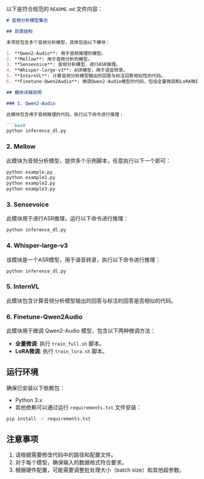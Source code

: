 以下是符合规范的 `README.md` 文件内容：

````markdown
# 音频分析模型集合

## 目录结构

本项目包含多个音频分析模型，具体包括以下模块：

1. **Qwen2-Audio**: 用于音频推理的模型。
2. **Mellow**: 用于音频分析的模型。
3. **Sensevoice**: 音频分析模型，进行ASR推理。
4. **Whisper-large-v3**: ASR模型，用于语音转录。
5. **InternVL**: 计算音频分析模型输出的回答与标注回答相似性的代码。
6. **Finetune-Qwen2Audio**: 微调Qwen2-Audio模型的代码，包括全量微调和LoRA微调的脚本。

## 模块详细说明

### 1. Qwen2-Audio

此模块包含用于音频推理的代码，执行以下命令进行推理：

```bash
python inference_dl.py
````

### 2. Mellow

此模块为音频分析模型，提供多个示例脚本，任意执行以下一个即可：

```bash
python example.py
python example1.py
python example2.py
python example3.py
```

### 3. Sensevoice

此模块用于进行ASR推理，运行以下命令进行推理：

```bash
python inference_dl.py
```

### 4. Whisper-large-v3

该模块是一个ASR模型，用于语音转录，执行以下命令进行推理：

```bash
python inference_dl.py
```

### 5. InternVL

此模块包含计算音频分析模型输出的回答与标注的回答是否相似的代码。

### 6. Finetune-Qwen2Audio

此模块用于微调 Qwen2-Audio 模型，包含以下两种微调方法：

* **全量微调**: 执行 `train_full.sh` 脚本。
* **LoRA微调**: 执行 `train_lora.sh` 脚本。

## 运行环境

确保已安装以下依赖包：

* Python 3.x
* 其他依赖可以通过运行 `requirements.txt` 文件安装：

```bash
pip install -r requirements.txt
```

## 注意事项

1. 请根据需要修改代码中的路径和配置文件。
2. 对于每个模型，确保输入的数据格式符合要求。
3. 根据硬件配置，可能需要调整批处理大小（batch size）和其他超参数。
